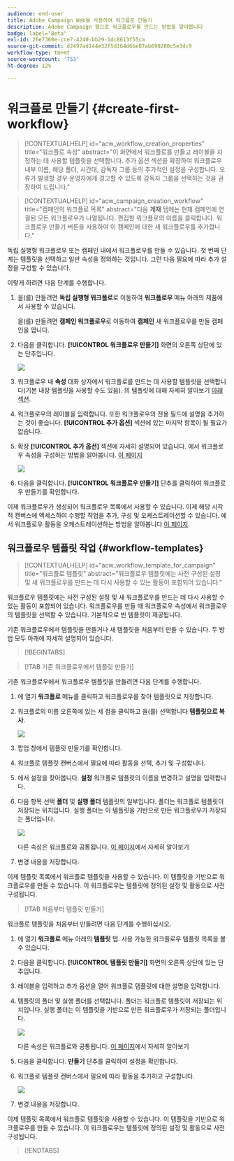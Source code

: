 ```yaml
---
audience: end-user
title: Adobe Campaign Web을 사용하여 워크플로 만들기
description: Adobe Campaign 웹으로 워크플로우를 만드는 방법을 알아봅니다
badge: label="Beta"
exl-id: 26e7360e-cce7-4240-bb29-1dc8613f55ca
source-git-commit: d2497ad144e32f5d164d6be87ab690280c5e3dc9
workflow-type: tm+mt
source-wordcount: '753'
ht-degree: 12%

---
```



# 워크플로 만들기 {#create-first-workflow}

>[!CONTEXTUALHELP]
>id="acw_workflow_creation_properties"
>title="워크플로 속성"
>abstract="이 화면에서 워크플로를 만들고 레이블을 지정하는 데 사용할 템플릿을 선택합니다. 추가 옵션 섹션을 확장하여 워크플로우 내부 이름, 해당 폴더, 시간대, 감독자 그룹 등의 추가적인 설정을 구성합니다. 오류가 발생할 경우 운영자에게 경고할 수 있도록 감독자 그룹을 선택하는 것을 권장하여 드립니다."


>[!CONTEXTUALHELP]
>id="acw_campaign_creation_workflow"
>title="캠페인의 워크플로 목록"
>abstract="다음 **게재** 탭에는 현재 캠페인에 연결된 모든 워크플로우가 나열됩니다. 편집할 워크플로의 이름을 클릭합니다. 워크플로우 만들기 버튼을 사용하여 이 캠페인에 대한 새 워크플로우를 추가합니다."


독립 실행형 워크플로우 또는 캠페인 내에서 워크플로우를 만들 수 있습니다. 첫 번째 단계는 템플릿을 선택하고 일반 속성을 정의하는 것입니다. 그런 다음 필요에 따라 추가 설정을 구성할 수 있습니다.

이렇게 하려면 다음 단계를 수행합니다.

1. 을(를) 만들려면 **독립 실행형 워크플로**&#x200B;로 이동하여 **워크플로우** 메뉴 아래의 제품에서 사용할 수 있습니다.

   을(를) 만들려면 **캠페인 워크플로우**&#x200B;로 이동하여 **캠페인** 새 워크플로우를 만들 캠페인을 엽니다.

1. 다음을 클릭합니다. **[!UICONTROL 워크플로우 만들기]** 화면의 오른쪽 상단에 있는 단추입니다.

   ![](assets/workflow-create.png)

1. 워크플로우 내 **속성** 대화 상자에서 워크플로를 만드는 데 사용할 템플릿을 선택합니다(기본 내장 템플릿을 사용할 수도 있음). 의 템플릿에 대해 자세히 알아보기 [아래 섹션](#work-with-workflow-templates-workflow-templates).

1. 워크플로우의 레이블을 입력합니다. 또한 워크플로우의 전용 필드에 설명을 추가하는 것이 좋습니다. **[!UICONTROL 추가 옵션]** 섹션에 있는 마지막 항목이 될 필요가 없습니다.

1. 확장 **[!UICONTROL 추가 옵션]** 섹션에 자세히 설명되어 있습니다. 에서 워크플로우 속성을 구성하는 방법을 알아봅니다. [이 페이지](workflow-settings.md#properties)

   ![](assets/workflow-additional-options.png)

1. 다음을 클릭합니다. **[!UICONTROL 워크플로우 만들기]** 단추를 클릭하여 워크플로우 만들기를 확인합니다.

이제 워크플로우가 생성되어 워크플로우 목록에서 사용할 수 있습니다. 이제 해당 시각적 캔버스에 액세스하여 수행할 작업을 추가, 구성 및 오케스트레이션할 수 있습니다. 에서 워크플로우 활동을 오케스트레이션하는 방법을 알아봅니다 [이 페이지](orchestrate-activities.md).

## 워크플로우 템플릿 작업 {#workflow-templates}


>[!CONTEXTUALHELP]
>id="acw_workflow_template_for_campaign"
>title="워크플로 템플릿"
>abstract="워크플로우 템플릿에는 사전 구성된 설정 및 새 워크플로우를 만드는 데 다시 사용할 수 있는 활동이 포함되어 있습니다."

워크플로우 템플릿에는 사전 구성된 설정 및 새 워크플로우를 만드는 데 다시 사용할 수 있는 활동이 포함되어 있습니다. 워크플로우를 만들 때 워크플로우 속성에서 워크플로우의 템플릿을 선택할 수 있습니다. 기본적으로 빈 템플릿이 제공됩니다.

기존 워크플로우에서 템플릿을 만들거나 새 템플릿을 처음부터 만들 수 있습니다. 두 방법 모두 아래에 자세히 설명되어 있습니다.


>[!BEGINTABS]

>[!TAB 기존 워크플로우에서 템플릿 만들기]

기존 워크플로우에서 워크플로우 템플릿을 만들려면 다음 단계를 수행합니다.

1. 에 열기 **워크플로** 메뉴를 클릭하고 워크플로우를 찾아 템플릿으로 저장합니다.
1. 워크플로의 이름 오른쪽에 있는 세 점을 클릭하고 을(를) 선택합니다 **템플릿으로 복사**.

   ![](assets/wf-copy-as-template.png)

1. 팝업 창에서 템플릿 만들기를 확인합니다.
1. 워크플로 템플릿 캔버스에서 필요에 따라 활동을 선택, 추가 및 구성합니다.
1. 에서 설정을 찾아봅니다. **설정** 워크플로 템플릿의 이름을 변경하고 설명을 입력합니다.
1. 다음 항목 선택 **폴더** 및 **실행 폴더** 템플릿의 일부입니다. 폴더는 워크플로 템플릿이 저장되는 위치입니다. 실행 폴더는 이 템플릿을 기반으로 만든 워크플로우가 저장되는 폴더입니다.

   ![](assets/wf-settings-template.png)

   다른 속성은 워크플로와 공통됩니다. [이 페이지](workflow-settings.md#properties)에서 자세히 알아보기

1. 변경 내용을 저장합니다.

이제 템플릿 목록에서 워크플로 템플릿을 사용할 수 있습니다. 이 템플릿을 기반으로 워크플로우를 만들 수 있습니다. 이 워크플로우는 템플릿에 정의된 설정 및 활동으로 사전 구성됩니다.


>[!TAB 처음부터 템플릿 만들기]


워크플로 템플릿을 처음부터 만들려면 다음 단계를 수행하십시오.

1. 에 열기 **워크플로** 메뉴 아래의 **템플릿** 탭. 사용 가능한 워크플로우 템플릿 목록을 볼 수 있습니다.
1. 다음을 클릭합니다. **[!UICONTROL 템플릿 만들기]** 화면의 오른쪽 상단에 있는 단추입니다.
1. 레이블을 입력하고 추가 옵션을 열어 워크플로 템플릿에 대한 설명을 입력합니다.
1. 템플릿의 폴더 및 실행 폴더를 선택합니다. 폴더는 워크플로 템플릿이 저장되는 위치입니다. 실행 폴더는 이 템플릿을 기반으로 만든 워크플로우가 저장되는 폴더입니다.

   ![](assets/new-wf-template.png)

   다른 속성은 워크플로와 공통됩니다. [이 페이지](workflow-settings.md#properties)에서 자세히 알아보기

1. 다음을 클릭합니다. **만들기** 단추를 클릭하여 설정을 확인합니다.
1. 워크플로 템플릿 캔버스에서 필요에 따라 활동을 추가하고 구성합니다.

   ![](assets/wf-template-activities.png)

1. 변경 내용을 저장합니다.

이제 템플릿 목록에서 워크플로 템플릿을 사용할 수 있습니다. 이 템플릿을 기반으로 워크플로우를 만들 수 있습니다. 이 워크플로우는 템플릿에 정의된 설정 및 활동으로 사전 구성됩니다.

>[!ENDTABS]
